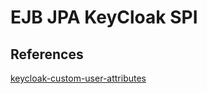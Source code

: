 # EJB JPA KeyCloak SPI

## References

[keycloak-custom-user-attributes](https://www.baeldung.com/keycloak-custom-user-attributes)